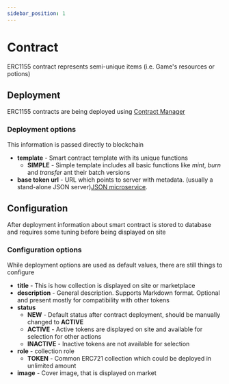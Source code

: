 ```yaml
---
sidebar_position: 1
---
```


# Contract

ERC1155 contract represents semi-unique items (i.e. Game's resources or potions) 

## Deployment

ERC1155 contracts are being deployed using [Contract Manager](/admin/miscellaneous/contract-manager/)

### Deployment options

This information is passed directly to blockchain

- **template** - Smart contract template with its unique functions
    - **SIMPLE** - Simple template includes all basic functions like _mint_, _burn_ and _transfer_ ant their batch versions
- **base token url** - URL which points to server with metadata. (usually a stand-alone JSON server)[JSON microservice](/api/category/json-microservice/).

## Configuration

After deployment information about smart contract is stored to database and requires some tuning before being displayed on site

### Configuration options

While deployment options are used as default values, there are still things to configure

- **title** - This is how collection is displayed on site or marketplace
- **description** - General description. Supports Markdown format. Optional and present mostly for compatibility with other tokens
- **status**
  - **NEW** - Default status after contract deployment, should be manually changed to **ACTIVE**
  - **ACTIVE** - Active tokens are displayed on site and available for selection for other actions
  - **INACTIVE** - Inactive tokens are not available for selection
- **role** - collection role
  - **TOKEN** - Common ERC721 collection which could be deployed in unlimited amount
- **image** - Cover image, that is displayed on market
